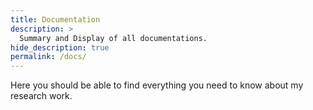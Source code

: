 ```yaml
---
title: Documentation
description: >
  Summary and Display of all documentations.
hide_description: true
permalink: /docs/
---
```


Here you should be able to find everything you need to know about my research work. 

